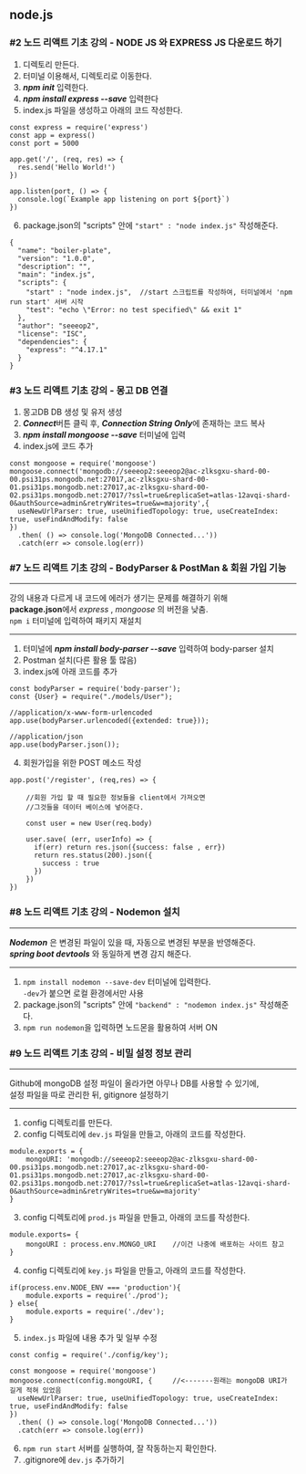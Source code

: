 ## node.js
### #2 노드 리액트 기초 강의 - NODE JS 와 EXPRESS JS 다운로드 하기
1. 디렉토리 만든다.
2. 터미널 이용해서, 디렉토리로 이동한다.
3. ***npm init*** 입력한다.
4. ***npm install express --save*** 입력한다
5. index.js 파일을 생성하고 아래의 코드 작성한다.

```
const express = require('express')
const app = express()
const port = 5000

app.get('/', (req, res) => {
  res.send('Hello World!')
})

app.listen(port, () => {
  console.log(`Example app listening on port ${port}`)
})
```

6. package.json의 "scripts" 안에 `"start" : "node index.js"` 작성해준다.  

```
{
  "name": "boiler-plate",
  "version": "1.0.0",
  "description": "",
  "main": "index.js",
  "scripts": {
    "start" : "node index.js",	//start 스크립트를 작성하여, 터미널에서 'npm run start' 서버 시작
    "test": "echo \"Error: no test specified\" && exit 1"
  },
  "author": "seeeop2",
  "license": "ISC",
  "dependencies": {
    "express": "^4.17.1"
  }
}
```

### #3 노드 리액트 기초 강의 - 몽고 DB 연결
1. 몽고DB DB 생성 및 유저 생성
2. ***Connect***버튼 클릭 후, ***Connection String Only***에 존재하는 코드 복사
3. ***npm install mongoose --save*** 터미널에 입력
4. index.js에 코드 추가

```
const mongoose = require('mongoose')
mongoose.connect('mongodb://seeeop2:seeeop2@ac-zlksgxu-shard-00-00.psi31ps.mongodb.net:27017,ac-zlksgxu-shard-00-01.psi31ps.mongodb.net:27017,ac-zlksgxu-shard-00-02.psi31ps.mongodb.net:27017/?ssl=true&replicaSet=atlas-12avqi-shard-0&authSource=admin&retryWrites=true&w=majority',{
  useNewUrlParser: true, useUnifiedTopology: true, useCreateIndex: true, useFindAndModify: false
})
  .then( () => console.log('MongoDB Connected...'))
  .catch(err => console.log(err))
```


### #7 노드 리액트 기초 강의 - BodyParser & PostMan & 회원 가입 기능
***
강의 내용과 다르게 내 코드에 에러가 생기는 문제를 해결하기 위해  
**package.json**에서 *express* , *mongoose* 의 버전을 낮춤.  
`npm i` 터미널에 입력하여 패키지 재설치
***

1. 터미널에 ***npm install body-parser --save*** 입력하여 body-parser 설치
2. Postman 설치(다른 활용 툴 많음)
3. index.js에 아래 코드를 추가

```
const bodyParser = require('body-parser');
const {User} = require("./models/User");

//application/x-www-form-urlencoded
app.use(bodyParser.urlencoded({extended: true}));

//application/json
app.use(bodyParser.json());
```

4. 회원가입을 위한 POST 메소드 작성

```
app.post('/register', (req,res) => {

    //회원 가입 할 때 필요한 정보들을 client에서 가져오면
    //그것들을 데이터 베이스에 넣어준다.

    const user = new User(req.body)

    user.save( (err, userInfo) => {
      if(err) return res.json({success: false , err})
      return res.status(200).json({
        success : true
      })
    })
})
```

### #8 노드 리액트 기초 강의 - Nodemon 설치
***
***Nodemon*** 은 변경된 파일이 있을 때, 자동으로 변경된 부분을 반영해준다.  
***spring boot devtools*** 와 동일하게 변경 감지 해준다.
***
1. `npm install nodemon --save-dev` 터미널에 입력한다.  
`-dev`가 붙으면 로컬 환경에서만 사용
2. package.json의 "scripts" 안에 `"backend" : "nodemon index.js"` 작성해준다.
3. `npm run nodemon`을 입력하면 노드몬을 활용하여 서버 ON

### #9 노드 리액트 기초 강의 - 비밀 설정 정보 관리
***
Github에 mongoDB 설정 파일이 올라가면 아무나 DB를 사용할 수 있기에,  
설정 파일을 따로 관리한 뒤, gitignore 설정하기
***
1. config 디렉토리를 만든다.
2. config 디렉토리에 `dev.js` 파일을 만들고, 아래의 코드를 작성한다.
```
module.exports = {
    mongoURI: 'mongodb://seeeop2:seeeop2@ac-zlksgxu-shard-00-00.psi31ps.mongodb.net:27017,ac-zlksgxu-shard-00-01.psi31ps.mongodb.net:27017,ac-zlksgxu-shard-00-02.psi31ps.mongodb.net:27017/?ssl=true&replicaSet=atlas-12avqi-shard-0&authSource=admin&retryWrites=true&w=majority'
}
```
3. config 디렉토리에 `prod.js` 파일을 만들고, 아래의 코드를 작성한다.
```
module.exports= {
    mongoURI : process.env.MONGO_URI	//이건 나중에 배포하는 사이트 참고
}
```
4. config 디렉토리에 `key.js` 파일을 만들고, 아래의 코드를 작성한다.
```
if(process.env.NODE_ENV === 'production'){
    module.exports = require('./prod');
} else{
    module.exports = require('./dev');
}
```
5. `index.js` 파일에 내용 추가 및 일부 수정
```
const config = require('./config/key');
```

```
const mongoose = require('mongoose')
mongoose.connect(config.mongoURI, {		//<-------원래는 mongoDB URI가 길게 적혀 있었음
  useNewUrlParser: true, useUnifiedTopology: true, useCreateIndex: true, useFindAndModify: false
})
  .then( () => console.log('MongoDB Connected...'))
  .catch(err => console.log(err))
```
6. `npm run start` 서버를 실행하여, 잘 작동하는지 확인한다.
7. .gitignore에 `dev.js` 추가하기